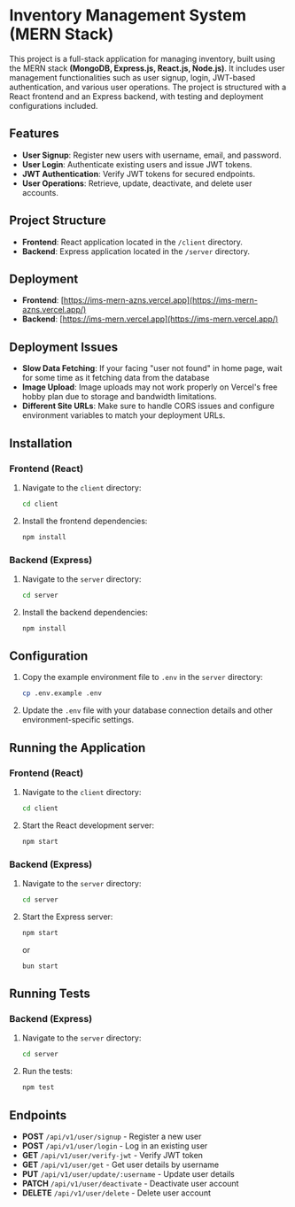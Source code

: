 # Inventory Management System (MERN Stack)

This project is a full-stack application for managing inventory, built using the MERN stack **(MongoDB, Express.js, React.js, Node.js)**. It includes user management functionalities such as user signup, login, JWT-based authentication, and various user operations. The project is structured with a React frontend and an Express backend, with testing and deployment configurations included.

## Features

- **User Signup**: Register new users with username, email, and password.
- **User Login**: Authenticate existing users and issue JWT tokens.
- **JWT Authentication**: Verify JWT tokens for secured endpoints.
- **User Operations**: Retrieve, update, deactivate, and delete user accounts.

## Project Structure

- **Frontend**: React application located in the `/client` directory.
- **Backend**: Express application located in the `/server` directory.

## Deployment

- **Frontend**: [https://ims-mern-azns.vercel.app](https://ims-mern-azns.vercel.app/)
- **Backend**: [https://ims-mern.vercel.app](https://ims-mern.vercel.app/)

## Deployment Issues
- **Slow Data Fetching**: If your facing "user not found" in home page, wait for some time as it fetching data from the database
- **Image Upload**: Image uploads may not work properly on Vercel's free hobby plan due to storage and bandwidth limitations.
- **Different Site URLs**: Make sure to handle CORS issues and configure environment variables to match your deployment URLs.


## Installation

### Frontend (React)

1. Navigate to the `client` directory:
    ```bash
    cd client
    ```

2. Install the frontend dependencies:
    ```bash
    npm install
    ```


### Backend (Express)

1. Navigate to the `server` directory:
    ```bash
    cd server
    ```

2. Install the backend dependencies:
    ```bash
    npm install
    ```

## Configuration

1. Copy the example environment file to `.env` in the `server` directory:
    ```bash
    cp .env.example .env
    ```

2. Update the `.env` file with your database connection details and other environment-specific settings.

## Running the Application

### Frontend (React)

1. Navigate to the `client` directory:
    ```bash
    cd client
    ```

2. Start the React development server:
    ```bash
    npm start
    ```


### Backend (Express)

1. Navigate to the `server` directory:
    ```bash
    cd server
    ```

2. Start the Express server:
    ```bash
    npm start
    ```
    or
    ```bash
    bun start
    ```

## Running Tests

### Backend (Express)

1. Navigate to the `server` directory:
    ```bash
    cd server
    ```

2. Run the tests:
    ```bash
    npm test
    ```


## Endpoints

- **POST** `/api/v1/user/signup` - Register a new user
- **POST** `/api/v1/user/login` - Log in an existing user
- **GET** `/api/v1/user/verify-jwt` - Verify JWT token
- **GET** `/api/v1/user/get` - Get user details by username
- **PUT** `/api/v1/user/update/:username` - Update user details
- **PATCH** `/api/v1/user/deactivate` - Deactivate user account
- **DELETE** `/api/v1/user/delete` - Delete user account


